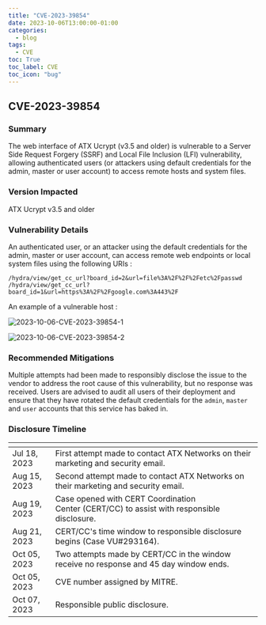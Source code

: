 ```yaml
---
title: "CVE-2023-39854"
date: 2023-10-06T13:00:00-01:00
categories:
  - blog
tags:
  - CVE
toc: True
toc_label: CVE
toc_icon: "bug"
---
```


## CVE-2023-39854


### Summary 
The web interface of ATX  Ucrypt (v3.5 and older) is vulnerable to a Server Side Request Forgery (SSRF) and Local File Inclusion (LFI) vulnerability, allowing authenticated users (or attackers using default credentials for the admin, master or user account) to access remote hosts and system files.


### Version Impacted 
ATX Ucrypt v3.5 and older


### Vulnerability Details 
An authenticated user, or an attacker using the default credentials for the admin, master or user account, can access remote web endpoints or local system files using the following URIs :
```
/hydra/view/get_cc_url?board_id=2&url=file%3A%2F%2F%2Fetc%2Fpasswd
/hydra/view/get_cc_url?board_id=1&url=https%3A%2F%2Fgoogle.com%3A443%2F
```


An example of a vulnerable host :

![2023-10-06-CVE-2023-39854-1](https://github.com/notnotnotveg/notnotnotveg.github.io/assets/65092714/d5109e45-d5bf-4549-af84-2dfa79f070b4)

![2023-10-06-CVE-2023-39854-2](https://github.com/notnotnotveg/notnotnotveg.github.io/assets/65092714/bda2e65d-033b-4067-87f0-6d9b023f5238)



### Recommended Mitigations 
Multiple attempts had been made to responsibly disclose the issue to the vendor to address the root cause of this vulnerability, but no response was received.
Users are advised to audit all users of their deployment and ensure that they have rotated the default credentials for the `admin`, `master` and `user` accounts that this service has baked in.


### Disclosure Timeline 

| <!-- -->    | <!-- -->    |
|---|---|
| Jul 18, 2023 | First attempt made to contact ATX Networks on their marketing and security email. |
| Aug 15, 2023 | Second attempt made to contact ATX Networks on their marketing and security email. |
| Aug 19, 2023 | Case opened with CERT Coordination Center (CERT/CC) to assist with responsible disclosure. |
| Aug 21, 2023 | CERT/CC's time window to responsible disclosure begins (Case VU#293164). |
| Oct 05, 2023 | Two attempts made by CERT/CC in the window receive no response and 45 day window ends. |
| Oct 05, 2023 | CVE number assigned by MITRE. |
| Oct 07, 2023 | Responsible public disclosure. |

